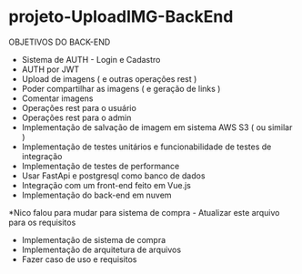 # projeto-UploadIMG-BackEnd

OBJETIVOS DO BACK-END

- Sistema de AUTH - Login e Cadastro
- AUTH por JWT
- Upload de imagens ( e outras operações rest )
- Poder compartilhar as imagens ( e geração de links )
- Comentar imagens
- Operações rest para o usuário
- Operações rest para o admin
- Implementação de salvação de imagem em sistema AWS S3 ( ou similar )
- Implementação de testes unitários e funcionabilidade de testes de integração
- Implementação de testes de performance
- Usar FastApi e postgresql como banco de dados
- Integração com um front-end feito em Vue.js
- Implementação do back-end em nuvem

\*Nico falou para mudar para sistema de compra - Atualizar este arquivo para os requisitos

- Implementação de sistema de compra
- Implementação de arquitetura de arquivos
- Fazer caso de uso e requisitos

